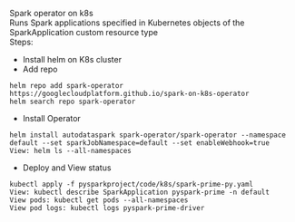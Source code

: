 Spark operator on k8s  
Runs Spark applications specified in Kubernetes objects of the SparkApplication custom resource type  
Steps:  
- Install helm on K8s cluster  
- Add repo  
```
helm repo add spark-operator https://googlecloudplatform.github.io/spark-on-k8s-operator
helm search repo spark-operator

```
- Install Operator  
```
helm install autodataspark spark-operator/spark-operator --namespace default --set sparkJobNamespace=default --set enableWebhook=true
View: helm ls --all-namespaces
```
- Deploy and View status  
```
kubectl apply -f pysparkproject/code/k8s/spark-prime-py.yaml
View: kubectl describe SparkApplication pyspark-prime -n default
View pods: kubectl get pods --all-namespaces
View pod logs: kubectl logs pyspark-prime-driver
```